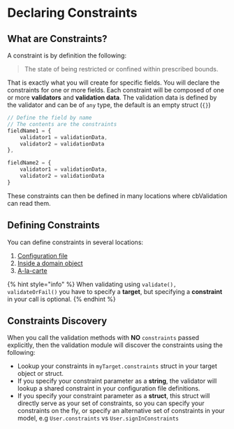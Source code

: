 # Declaring Constraints

## What are Constraints?

A constraint is by definition the following:

> The state of being restricted or confined within prescribed bounds.

That is exactly what you will create for specific fields. You will declare the constraints for one or more fields. Each constraint will be composed of one or more **validators** and **validation data**. The validation data is defined by the validator and can be of `any` type, the default is an empty struct (`{}`)

```javascript
// Define the field by name
// The contents are the constraints
fieldName1 = {
    validator1 = validationData,
    validator2 = validationData
},

fieldName2 = {
    validator1 = validationData,
    validator2 = validationData
}
```

These constraints can then be defined in many locations where cbValidation can read them.

## Defining Constraints

You can define constraints in several locations:

1. [Configuration file](configuration-file.md)
2. [Inside a domain object](domain-object.md)
3. [A-la-carte](a-la-carte-via-event-handlers.md)

{% hint style="info" %}
When validating using `validate(), validateOrFail()` you have to specify a **target**, but specifying a **constraint** in your call is optional.
{% endhint %}

## Constraints Discovery

When you call the validation methods with **NO** `constraints` passed explicitly, then the validation module will discover the constraints using the following:

* Lookup your constraints in `myTarget.constraints` struct in your target object or struct.
* If you specify your constraint parameter as a **string**, the validator will lookup a shared constraint in your configuration file definitions.
* If you specify your constraint parameter as a **struct**, this struct will directly serve as your set of constraints, so you can specify your constraints on the fly,  or specify an alternative set of constraints in your model, e.g `User.constraints` vs `User.signInConstraints`
